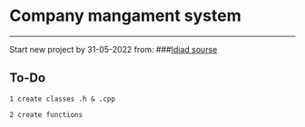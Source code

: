 # Company mangament system 
________________________________________________________________
Start new project by 31-05-2022 from:
###[Idiad sourse ](https://harmash.com/tutorials/algorithms-and-data-structure/data-structure-test-2)

## To-Do
    1 create classes .h & .cpp

    2 create functions
